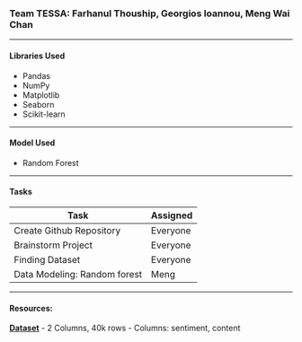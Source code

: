 ### Team TESSA: Farhanul Thouship, Georgios Ioannou, Meng Wai Chan
----

#### Libraries Used
- Pandas
- NumPy
- Matplotlib
- Seaborn
- Scikit-learn

----

#### Model Used
- Random Forest

---

#### Tasks

| Task      | Assigned  |
|-----------|-------|
| Create Github Repository  | Everyone  |
| Brainstorm Project        | Everyone  |
| Finding Dataset           | Everyone  |
| Data Modeling: Random forest  | Meng  |

----

#### Resources:
**[Dataset](https://www.kaggle.com/datasets/pashupatigupta/emotion-detection-from-text/data)**
    - 2 Columns, 40k rows
    - Columns: sentiment, content
    